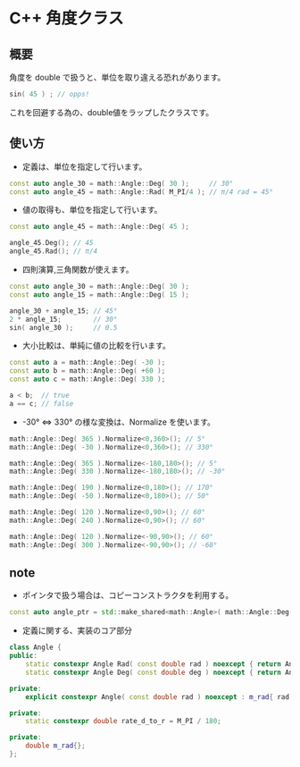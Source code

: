 # C++ 角度クラス

## 概要

角度を double で扱うと、単位を取り違える恐れがあります。
```cpp
sin( 45 ) ; // opps!
```

これを回避する為の、double値をラップしたクラスです。

## 使い方

* 定義は、単位を指定して行います。
```cpp
const auto angle_30 = math::Angle::Deg( 30 );     // 30°
const auto angle_45 = math::Angle::Rad( M_PI/4 ); // π/4 rad = 45°
```

* 値の取得も、単位を指定して行います。
```cpp
const auto angle_45 = math::Angle::Deg( 45 );

angle_45.Deg(); // 45
angle_45.Rad(); // π/4
```

* 四則演算,三角関数が使えます。
```cpp
const auto angle_30 = math::Angle::Deg( 30 );
const auto angle_15 = math::Angle::Deg( 15 );

angle_30 + angle_15; // 45°
2 * angle_15;        // 30°
sin( angle_30 );     // 0.5
```

* 大小比較は、単純に値の比較を行います。
```cpp
const auto a = math::Angle::Deg( -30 );
const auto b = math::Angle::Deg( +60 );
const auto c = math::Angle::Deg( 330 );

a < b;  // true
a == c; // false
```

* -30° ⇔ 330° の様な変換は、Normalize を使います。
```cpp
math::Angle::Deg( 365 ).Normalize<0,360>(); // 5°
math::Angle::Deg( -30 ).Normalize<0,360>(); // 330°

math::Angle::Deg( 365 ).Normalize<-180,180>(); // 5°
math::Angle::Deg( 330 ).Normalize<-180,180>(); // -30°

math::Angle::Deg( 190 ).Normalize<0,180>(); // 170°
math::Angle::Deg( -50 ).Normalize<0,180>(); // 50°

math::Angle::Deg( 120 ).Normalize<0,90>(); // 60°
math::Angle::Deg( 240 ).Normalize<0,90>(); // 60°

math::Angle::Deg( 120 ).Normalize<-90,90>(); // 60°
math::Angle::Deg( 300 ).Normalize<-90,90>(); // -60°
```

## note

* ポインタで扱う場合は、コピーコンストラクタを利用する。

```cpp
const auto angle_ptr = std::make_shared<math::Angle>( math::Angle::Deg( 10 ) );
```

<!-- * Utility的な部分を除いた、実装のコア部分 -->
* 定義に関する、実装のコア部分
```cpp
class Angle {
public:
	static constexpr Angle Rad( const double rad ) noexcept { return Angle{ rad } ; }
	static constexpr Angle Deg( const double deg ) noexcept { return Angle{ deg * rate_d_to_r } ; }

private:
	explicit constexpr Angle( const double rad ) noexcept : m_rad{ rad } {}

private:
	static constexpr double rate_d_to_r = M_PI / 180;

private:
	double m_rad{};
};
```

